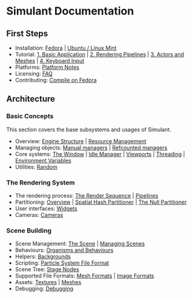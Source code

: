 # Simulant Documentation

## First Steps

 - Installation: [Fedora](install_fedora.md) | [Ubuntu / Linux Mint](install_ubuntu.md)
 - Tutorial: [1. Basic Application](tutorial_1.md) | [2. Rendering Pipelines](tutorial_2.md) | [3. Actors and Meshes](tutorial_3.md) | [4. Keyboard Input](tutorial_4.md)
 - Platforms: [Platform Notes](platform_notes.md)
 - Licensing: [FAQ](license.md)
 - Contributing: [Compile on Fedora](develop_fedora.md)

## Architecture

### Basic Concepts

This section covers the base subsystems and usages of Simulant.

 - Overview: [Engine Structure](engine_structure.md) | [Resource Management](resource_management.md)
 - Managing objects: [Manual managers](manual_managers.md) | [Refcounted managers](refcount_managers.md)
 - Core systems: [The Window](window.md) | [Idle Manager](idle.md) | [Viewports](viewport.md) | [Threading](threading.md) | [Environment Variables](environment_variables.md)
 - Utilities: [Random](random.md) 

### The Rendering System

 - The rendering process: [The Render Sequence](render_sequence.md) | [Pipelines](pipeline.md)
 - Partitioning: [Overview](partitioners.md) | [Spatial Hash Partitioner](spatial_hashing.md) | [The Null Partitioner](null_partitioner.md)
 - User interfaces: [Widgets](widgets.md)
 - Cameras: [Cameras](cameras.md)

### Scene Building

 - Scene Management: [The Scene](scene.md) | [Managing Scenes](scene_management.md)
 - Behaviours: [Organisms and Behaviours](behaviours.md)
 - Helpers: [Backgrounds](backgrounds.md)
 - Scripting: [Particle System File Format](particle_system_format.md)
 - Scene Tree: [Stage Nodes](stage_nodes.md)
 - Supported File Formats: [Mesh Formats](mesh_formats.md) | [Image Formats](image_formats.md)
 - Assets: [Textures](textures.md) | [Meshes](meshes.md)
 - Debugging: [Debugging](debugging.md)

